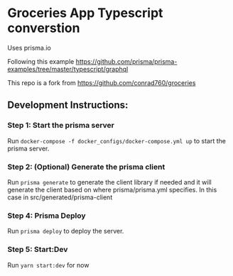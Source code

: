 # Groceries App Typescript converstion
Uses prisma.io

Following this example
https://github.com/prisma/prisma-examples/tree/master/typescript/graphql

This repo is a fork from https://github.com/conrad760/groceries

## Development Instructions:

### Step 1: Start the prisma server
Run `docker-compose -f docker_configs/docker-compose.yml up` to start the prisma server.

### Step 2: (Optional) Generate the prisma client
Run `prisma generate` to generate the client library if needed and it will generate the client based on
where prisma/prisma.yml specifies. In this case in src/generated/prisma-client

### Step 4: Prisma Deploy
Run `prisma deploy` to deploy the server.

### Step 5: Start:Dev
Run `yarn start:dev` for now
